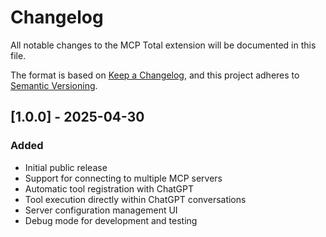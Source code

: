 # Changelog

All notable changes to the MCP Total extension will be documented in this file.

The format is based on [Keep a Changelog](https://keepachangelog.com/en/1.0.0/),
and this project adheres to [Semantic Versioning](https://semver.org/spec/v2.0.0.html).

## [1.0.0] - 2025-04-30

### Added
- Initial public release
- Support for connecting to multiple MCP servers
- Automatic tool registration with ChatGPT
- Tool execution directly within ChatGPT conversations
- Server configuration management UI
- Debug mode for development and testing
